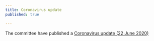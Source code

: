 ```yaml
---
title: Coronavirus update
published: true

---
```


The committee have published a [Coronavirus update (22 June 2020)](/news/2020-06-22-Coronavirus-update-5.md)
